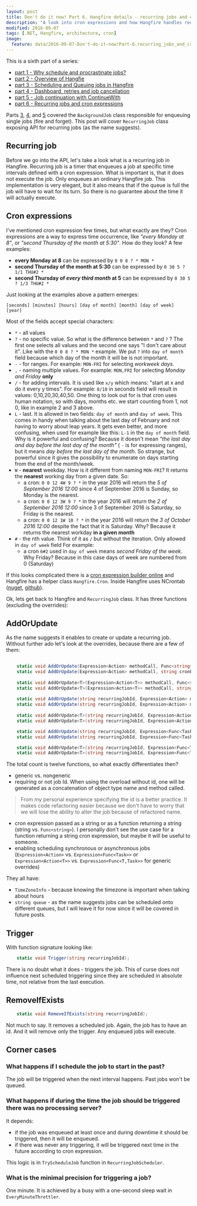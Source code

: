 ```yaml
---
layout: post
title: Don't do it now! Part 6. Hangfire details - recurring jobs and cron expressions
description: "A look into cron expressions and how Hangfire handles recurring jobs"
modified: 2016-09-07
tags: [.NET, Hangfire, architecture, cron]
image:
  feature: data/2016-09-07-Don't-do-it-now!Part-6.recurring_jobs_and_cron_expressions/logo.jpg
---
```


This is a sixth part of a series:

- [part 1 - Why schedule and procrastinate jobs?](/Don't-do-it)
- [part 2 - Overview of Hangfie](/Don't-do-it-now!-Part-2.-Background-tasks,-job-queuing-and-scheduling-with-Hangfire/)
- [part 3 - Scheduling and Queuing jobs in Hangfire](/Don't-do-it-now!-Part-3.-Hangfire-details-jobs/)
- [part 4 - Dashboard, retries and job cancellation](/Don't-do-it-now!-Part-4.-Hangfire-details-dashboard,-retries-and-job-cancellation/)
- [part 5 - Job continuation with ContinueWith](/Don't-do-it-now!-Part-5.-Hangfire-job-continuation,-ContinueWith/)
- [part 6 - Recurring jobs and cron expressions](/Don't-do-it-now!-Part-6.-Hangfire-recurring-jobs/)

Parts [3](/Don't-do-it-now!-Part-3.-Hangfire-details-jobs/), [4](/Don't-do-it-now!-Part-4.-Hangfire-details-dashboard,-retries-and-job-cancellation/), and [5](/Don't-do-it-now!-Part-5.-Hangfire-job-continuation,-ContinueWith/) covered the `BackgroundJob` class responsible for enqueuing single jobs (fire and forget). This post will cover `RecurringJob` class exposing API for recurring jobs (as the name suggests).

## Recurring job
Before we go into the API, let's take a look what is a recurring job in Hangfire.
Recurring job is a timer that enqueues a job at specific time intervals defined with a cron expression. What is important is, that it does not execute the job. Only enqueues an ordinary Hangfire job. This implementation is very elegant, but it also means that if the queue is full the job will have to wait for its turn. So there is no guarantee about the time it will actually execute.
<!--MORE-->

## Cron expressions
I've mentioned cron expression few times, but what exactly are they? Cron expressions are a way to express time occurrence, like *"every Monday at 8"*, or *"second Thursday of the month at 5:30"*. How do they look? A few examples:

- **every Monday at 8** can be expressed by `0 0 8 ? * MON *` 
- **second Thursday of the month at 5:30** can be expressed by `0 30 5 ? 1/1 THU#2 *`
- **second Thursday of *every third month* at 5** can be expressed by `0 30 5 ? 1/3 THU#2 *`

Just looking at the examples above a pattern emerges:

`[seconds] [minutes] [hours] [day of month] [month] [day of week] [year]`

Most of the fields accept special characters:

- `*` - all values
- `?` - no specific value. So what is the difference between `*` and `?` ? The first one selects all values and the second one says "I don't care about it". Like with the `0 0 8 ? * MON *` example. We put `?` into `day of month` field because which day of the month it will be is not important.
- `-` - for ranges. For example: `MON-FRI` for selecting *workweek days*.
- `,` - naming multiple values. For example: `MON,FRI` for selecting *Monday and Friday* **only**
- `/` - for adding intervals. It is used like `x/y` which means: "start at x and do it every y times". For example: `0/10` in seconds field will result in values: 0,10,20,30,40,50. One thing to look out for is that cron uses human notation, so with days, months etc. we start counting from 1, not 0, like in example 2 and 3 above.
- `L` - last. It is allowed in two fields: `day of month` and `day of week`. This comes in handy when talking about the last day of February and not having to worry about leap years. It gets even better, and more confusing, when used for example like this: `L-1` in the `day of month` field. Why is it powerful and confusing? Because it doesn't mean *"the last day and day before the last day of the month"* ( `-` is for expressing ranges), but it means *day before the last day of the month*. So strange, but powerful since it gives the possibility to enumerate on days starting from the end of the month/week.          
- `W` - **nearest** weekday. How is it different from naming `MON-FRI`? It returns the **nearest** working day from a given date. So:
    - a cron: `0 0 12 4W 9 ? *` in the year 2016 will return the *5 of September 2016 12:00* since 4 of September 2016 is Sunday, so Monday is the nearest.
    - a cron: `0 0 12 3W 9 ? *` in the year 2016 will return the *2 of September 2016 12:00* since 3 of September 2016 is Saturday, so Friday is the nearest.
    - a cron: `0 0 12 1W 10 ? *` in the year 2016 will return the *3 of October 2016 12:00* despite the fact that it is Saturday. Why? Because it returns the nearest workday **in a given month**
- `#` - the nth value. Think of it as `/` but without the iteration. Only allowed in `day of week` field  For example:
    - a cron `6#2` used in `day of week` means *second Friday of the week*. Why Friday? Because in this case days of week are numbered from 0 (Saturday)

If this looks complicated there is a [cron expression builder online](http://www.cronmaker.com/) and Hangfire has a helper class `Hangfire.Cron`. Inside Hangfire uses NCrontab ([nuget](https://www.nuget.org/packages/ncrontab/), [github](https://github.com/atifaziz/NCrontab)).

Ok, lets get back to Hangfire and `RecurringJob` class. It has three functions (excluding the overrides):

## AddOrUpdate
As the name suggests it enables to create or update a recurring job. Without further ado let's look at the overrides, because there are a few of them:

```csharp
    
    static void AddOrUpdate(Expression<Action> methodCall, Func<string> cronExpression, TimeZoneInfo timeZone = null, string queue = "default");
    static void AddOrUpdate(Expression<Action> methodCall, string cronExpression, TimeZoneInfo timeZone = null, string queue = "default");
    
    static void AddOrUpdate<T>(Expression<Action<T>> methodCall, Func<string> cronExpression, TimeZoneInfo timeZone = null, string queue = "default");
    static void AddOrUpdate<T>(Expression<Action<T>> methodCall, string cronExpression, TimeZoneInfo timeZone = null, string queue = "default");
    
    static void AddOrUpdate(string recurringJobId, Expression<Action> methodCall, Func<string> cronExpression, TimeZoneInfo timeZone = null, string queue = "default");
    static void AddOrUpdate(string recurringJobId, Expression<Action> methodCall, string cronExpression, TimeZoneInfo timeZone = null, string queue = "default");
    
    static void AddOrUpdate<T>(string recurringJobId, Expression<Action<T>> methodCall, Func<string> cronExpression, TimeZoneInfo timeZone = null, string queue = "default");
    static void AddOrUpdate<T>(string recurringJobId, Expression<Action<T>> methodCall, string cronExpression, TimeZoneInfo timeZone = null, string queue = "default");

    static void AddOrUpdate(string recurringJobId, Expression<Func<Task>> methodCall, Func<string> cronExpression, TimeZoneInfo timeZone = null, string queue = "default");
    static void AddOrUpdate(string recurringJobId, Expression<Func<Task>> methodCall, string cronExpression, TimeZoneInfo timeZone = null, string queue = "default");

    static void AddOrUpdate<T>(string recurringJobId, Expression<Func<T, Task>> methodCall, Func<string> cronExpression, TimeZoneInfo timeZone = null, string queue = "default");
    static void AddOrUpdate<T>(string recurringJobId, Expression<Func<T, Task>> methodCall, string cronExpression, TimeZoneInfo timeZone = null, string queue = "default");
```

The total count is twelve functions, so what exactly differentiates then?

- generic vs. nongeneric
- requiring or not job Id. When using the overload without id, one will be generated as a concatenation of object type name and method called. 

> From my personal experience specifying the id is a better practice. It makes code refactoring easier because we don't have to worry that we will lose the ability to alter the job because of refactored name.
     
- cron expression passed as a string or as a function returning a string (string vs. `Func<string>`). I personally don't see the use case for a function returning a string cron expression, but maybe it will be useful to someone.  
- enabling scheduling synchronous or asynchronous jobs (`Expression<Action>` vs. `Expression<Func<Task>>` or `Expression<Action<T>>` vs. `Expression<Func<T,Task>>` for generic overrides)

They all have:

- `TimeZoneInfo` -  because knowing the timezone is important when talking about hours
- `string queue` - as the name suggests jobs can be scheduled onto different queues, but I will leave it for now since it will be covered in future posts.

## Trigger
With function signature looking like:

```csharp
    static void Trigger(string recurringJobId);
```
There is no doubt what it does - triggers the job. This of curse does not influence next scheduled triggering since they are scheduled in absolute time, not relative from the last execution.  

## RemoveIfExists

``` csharp
    static void RemoveIfExists(string recurringJobId);
```
Not much to say. It removes a scheduled job. Again, the job has to have an id. And it will remove only the trigger. Any enqueued jobs will execute.


## Corner cases

### What happens if I schedule the job to start in the past?
The job will be triggered when the next interval happens. Past jobs won't be queued.

### What happens if during the time the job should be triggered there was no processing server?
It depends:

- if the job was enqueued at least once and during downtime it should be triggered, then it will be enqueued.
- if there was never any triggering, it will be triggered next time in the future according to cron expression.
   
This logic is in `TryScheduleJob` function in `RecurringJobScheduler`.

### What is the minimal precision for triggering a job?
One minute. It is achieved by a busy with a one-second sleep wait in `EveryMinuteThrottler`.